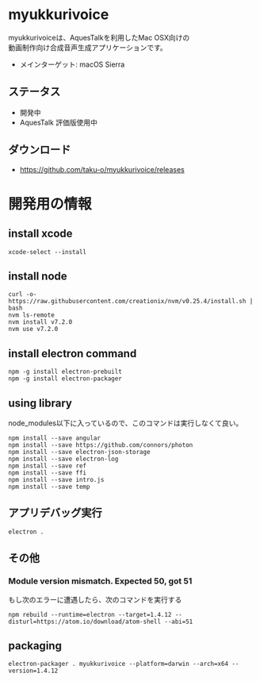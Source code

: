 # myukkurivoice
myukkurivoiceは、AquesTalkを利用したMac OSX向けの  
動画制作向け合成音声生成アプリケーションです。
* メインターゲット: macOS Sierra

## ステータス
* 開発中
* AquesTalk 評価版使用中

## ダウンロード
* https://github.com/taku-o/myukkurivoice/releases

# 開発用の情報
## install xcode
    xcode-select --install

## install node
    curl -o- https://raw.githubusercontent.com/creationix/nvm/v0.25.4/install.sh | bash
    nvm ls-remote
    nvm install v7.2.0
    nvm use v7.2.0

## install electron command
    npm -g install electron-prebuilt
    npm -g install electron-packager

## using library
node_modules以下に入っているので、このコマンドは実行しなくて良い。  

    npm install --save angular
    npm install --save https://github.com/connors/photon
    npm install --save electron-json-storage
    npm install --save electron-log
    npm install --save ref
    npm install --save ffi
    npm install --save intro.js
    npm install --save temp

## アプリデバッグ実行
    electron .

## その他
### Module version mismatch. Expected 50, got 51
もし次のエラーに遭遇したら、次のコマンドを実行する

    npm rebuild --runtime=electron --target=1.4.12 --disturl=https://atom.io/download/atom-shell --abi=51

## packaging
    electron-packager . myukkurivoice --platform=darwin --arch=x64 --version=1.4.12


